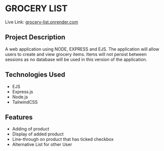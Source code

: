 <h1>GROCERY LIST</h1>
<p>Live Link: <a href="https://grocery-list-q4m4.onrender.com" target="_blank">grocery-list.onrender.com </a></p>

<h2>Project Description</h2>
A web application using NODE, EXPRESS and EJS. The application will allow users to create and view grocery items. Items will not persist between sessions as no database will be used in this version of the application.

<h2>Technologies Used</h2>
<ul>
<li>EJS</li>
<li>Express.js</li>
<li>Node.js</li>
<li>TailwindCSS</li>
</ul>

<h2>Features</h2>
<ul>
    <li>Adding of product</li>
    <li>Display of added product</li>
    <li>Line-through on product that has ticked checkbox</li>
    <li>Alternative List for other User</li>
</ul>
